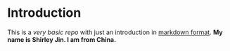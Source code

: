 # Introduction
This is a *very basic repo* with just an introduction in [markdown format](https://help.github.com/articles/markdown-basics/). **My name is Shirley Jin. I am from China.**
